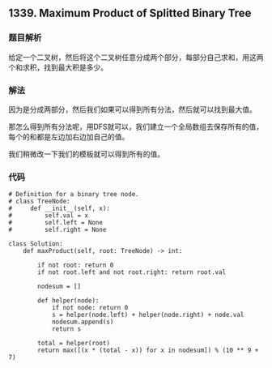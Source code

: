 ## 1339. Maximum Product of Splitted Binary Tree

### 题目解析

给定一个二叉树，然后将这个二叉树任意分成两个部分，每部分自己求和，用这两个和求积，找到最大积是多少。

### 解法

因为是分成两部分，然后我们如果可以得到所有分法，然后就可以找到最大值。

那怎么得到所有分法呢，用DFS就可以，我们建立一个全局数组去保存所有的值，每个的和都是左边加右边加自己的值。

我们稍微改一下我们的模板就可以得到所有的值。

### 代码

```
# Definition for a binary tree node.
# class TreeNode:
#     def __init__(self, x):
#         self.val = x
#         self.left = None
#         self.right = None

class Solution:
    def maxProduct(self, root: TreeNode) -> int:
        
        if not root: return 0
        if not root.left and not root.right: return root.val
        
        nodesum = []
        
        def helper(node):
            if not node: return 0
            s = helper(node.left) + helper(node.right) + node.val
            nodesum.append(s)
            return s
        
        total = helper(root)
        return max([(x * (total - x)) for x in nodesum]) % (10 ** 9 + 7)
```
